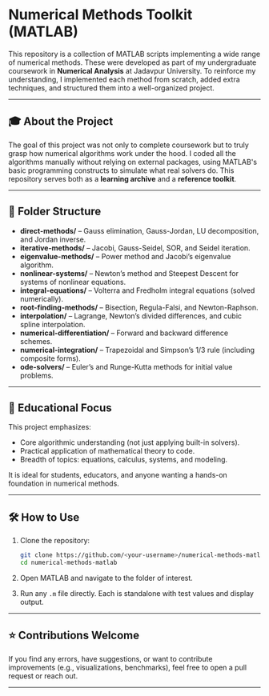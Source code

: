 # Numerical Methods Toolkit (MATLAB)

This repository is a collection of MATLAB scripts implementing a wide range of numerical methods. These were developed as part of my undergraduate coursework in **Numerical Analysis** at Jadavpur University. To reinforce my understanding, I implemented each method from scratch, added extra techniques, and structured them into a well-organized project.

---

## 🎓 About the Project

The goal of this project was not only to complete coursework but to truly grasp how numerical algorithms work under the hood. I coded all the algorithms manually without relying on external packages, using MATLAB's basic programming constructs to simulate what real solvers do. This repository serves both as a **learning archive** and a **reference toolkit**.

---

## 📁 Folder Structure

- **direct-methods/** – Gauss elimination, Gauss-Jordan, LU decomposition, and Jordan inverse.
- **iterative-methods/** – Jacobi, Gauss-Seidel, SOR, and Seidel iteration.
- **eigenvalue-methods/** – Power method and Jacobi’s eigenvalue algorithm.
- **nonlinear-systems/** – Newton’s method and Steepest Descent for systems of nonlinear equations.
- **integral-equations/** – Volterra and Fredholm integral equations (solved numerically).
- **root-finding-methods/** – Bisection, Regula-Falsi, and Newton-Raphson.
- **interpolation/** – Lagrange, Newton’s divided differences, and cubic spline interpolation.
- **numerical-differentiation/** – Forward and backward difference schemes.
- **numerical-integration/** – Trapezoidal and Simpson’s 1/3 rule (including composite forms).
- **ode-solvers/** – Euler’s and Runge-Kutta methods for initial value problems.

---

## 🧠 Educational Focus

This project emphasizes:
- Core algorithmic understanding (not just applying built-in solvers).
- Practical application of mathematical theory to code.
- Breadth of topics: equations, calculus, systems, and modeling.

It is ideal for students, educators, and anyone wanting a hands-on foundation in numerical methods.

---

## 🛠️ How to Use

1. Clone the repository:
   ```bash
   git clone https://github.com/<your-username>/numerical-methods-matlab.git
   cd numerical-methods-matlab
   ```

2. Open MATLAB and navigate to the folder of interest.

3. Run any `.m` file directly. Each is standalone with test values and display output.


---

## ⭐ Contributions Welcome

If you find any errors, have suggestions, or want to contribute improvements (e.g., visualizations, benchmarks), feel free to open a pull request or reach out.

---
